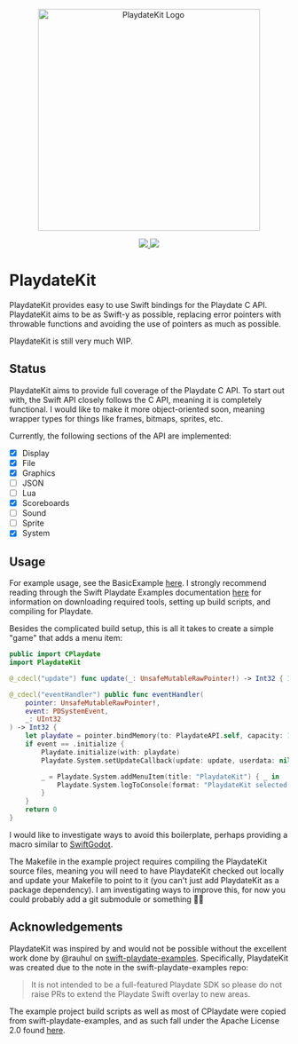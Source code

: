 <p align="center">
    <img src="https://github.com/finnvoor/PlaydateKit/assets/8284016/cc62d7bd-87bc-4f8e-9b0f-18998df28832" width="400" max-width="90%" alt="PlaydateKit Logo" />
</p>

<p align="center">
    <a href="https://www.swift.org/">
        <img src="https://img.shields.io/badge/Swift-5.9-f05237.svg" />
    </a>
    <a href="https://sdk.play.date">
        <img src="https://img.shields.io/badge/Playdate_SDK-2.4.1-ffc500.svg" />
    </a>
</p>

# PlaydateKit

PlaydateKit provides easy to use Swift bindings for the Playdate C API. PlaydateKit aims to be as Swift-y as possible, replacing error pointers with throwable functions and avoiding the use of pointers as much as possible.

PlaydateKit is still very much WIP. 

## Status

PlaydateKit aims to provide full coverage of the Playdate C API. To start out with, the Swift API closely follows the C API, meaning it is completely functional. I would like to make it more object-oriented soon, meaning wrapper types for things like frames, bitmaps, sprites, etc. 

Currently, the following sections of the API are implemented:

- [x] Display
- [x] File
- [x] Graphics
- [ ] JSON
- [ ] Lua
- [x] Scoreboards
- [ ] Sound
- [ ] Sprite
- [x] System

## Usage

For example usage, see the BasicExample [here](https://github.com/finnvoor/PlaydateKit/tree/main/Examples). I strongly recommend reading through the Swift Playdate Examples documentation [here](https://apple.github.io/swift-playdate-examples/documentation/playdate/) for information on downloading required tools, setting up build scripts, and compiling for Playdate.

Besides the complicated build setup, this is all it takes to create a simple "game" that adds a menu item:

```swift
public import CPlaydate
import PlaydateKit

@_cdecl("update") func update(_: UnsafeMutableRawPointer!) -> Int32 { 1 }

@_cdecl("eventHandler") public func eventHandler(
    pointer: UnsafeMutableRawPointer!,
    event: PDSystemEvent,
    _: UInt32
) -> Int32 {
    let playdate = pointer.bindMemory(to: PlaydateAPI.self, capacity: 1)
    if event == .initialize {
        Playdate.initialize(with: playdate)
        Playdate.System.setUpdateCallback(update: update, userdata: nil)

        _ = Playdate.System.addMenuItem(title: "PlaydateKit") { _ in
            Playdate.System.logToConsole(format: "PlaydateKit selected!")
        }
    }
    return 0
}
```

I would like to investigate ways to avoid this boilerplate, perhaps providing a macro similar to [SwiftGodot](https://github.com/migueldeicaza/SwiftGodot).

The Makefile in the example project requires compiling the PlaydateKit source files, meaning you will need to have PlaydateKit checked out locally and update your Makefile to point to it (you can't just add PlaydateKit as a package dependency). I am investigating ways to improve this, for now you could probably add a git submodule or something 🤷‍♂️

## Acknowledgements

PlaydateKit was inspired by and would not be possible without the excellent work done by @rauhul on [swift-playdate-examples](https://github.com/apple/swift-playdate-examples). Specifically, PlaydateKit was created due to the note in the swift-playdate-examples repo: 
> It is not intended to be a full-featured Playdate SDK so please do not raise PRs to extend the Playdate Swift overlay to new areas.

The example project build scripts as well as most of CPlaydate were copied from swift-playdate-examples, and as such fall under the Apache License 2.0 found [here](https://github.com/apple/swift-playdate-examples/blob/main/LICENSE.txt).
